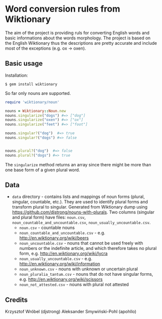 # Word conversion rules from Wiktionary

The aim of the project is providing ruls for converting English words and basic
informations about the words morphology. The project is based on the English
Wiktionary thus the descriptions are pretty accurate and include most of the
exceptions (e.g. ox -> oxen).

## Basic usage

Installation:

```
$ gem install wiktionary
```

So far only nouns are supported.

```ruby
require 'wiktionary/noun'

nouns = Wiktionary::Noun.new
nouns.singularize("dogs") #=> ["dog"]
nouns.singularize("oxen") #=> ["ox"]
nouns.singularize("feet") #=> ["foot"]

nouns.singular?("dog")  #=> true
nouns.singular?("dogs") #=> false


nouns.plural?("dog")  #=> false
nouns.plural?("dogs") #=> true
```

The `singularize` method returns an array since there might be more than one
base form of a given plural word.

## Data

* `data` directory - contains lists and mappings of noun forms (plural,
  singular, countable, etc.). They are used to identify plural forms and
  transform plural to singular. Generated from Wiktionary dump using
  https://github.com/djstrong/nouns-with-plurals. Two columns (singular and
  plural form) have files: `noun.csv`, `noun_countable_and_uncountable.csv`,
  `noun_usually_uncountable.csv`.
  * `noun.csv` - countable nouns
  * `noun_countable_and_uncountable.csv` - e.g. http://en.wiktionary.org/wiki/beers
  * `noun_uncountable.csv` - nouns that cannot be used freely with numbers or
    the indefinite article, and which therefore takes no plural form, e.g.
    http://en.wiktionary.org/wiki/lycra
  * `noun_usually_uncountable.csv` - e.g. http://en.wiktionary.org/wiki/information
  * `noun_unknown.csv` - nouns with unknown or uncertain plural
  * `noun_pluralia_tantum.csv` - nouns that do not have singular forms, e.g. http://en.wiktionary.org/wiki/scissors
  * `noun_not_attested.csv` - nouns with plural not attested

## Credits

Krzysztof Wróbel (djstrong)
Aleksander Smywiński-Pohl (apohllo)
